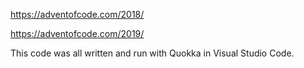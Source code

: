 https://adventofcode.com/2018/

https://adventofcode.com/2019/

This code was all written and run with Quokka in Visual Studio Code.
